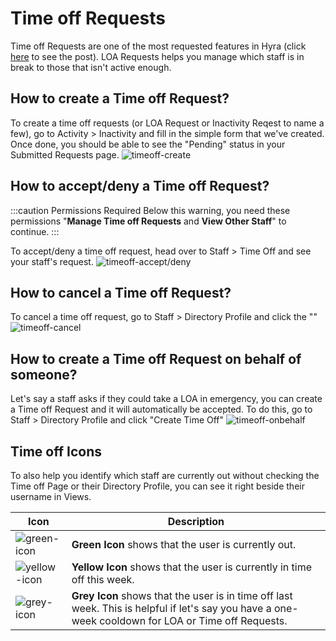 # Time off Requests
Time off Requests are one of the most requested features in Hyra (click [here](https://feedback.hyra.io/feature-requests/p/inactivity-requests) to see the post). LOA Requests helps you manage which staff is in break to those that isn't active enough.

## How to create a Time off Request?
To create a time off requests (or LOA Request or Inactivity Reqest to name a few), go to Activity > Inactivity and fill in the simple form that we've created. Once done, you should be able to see the "Pending" status in your Submitted Requests page.
![timeoff-create](/img/timeoff-staff.gif)

## How to accept/deny a Time off Request?
:::caution Permissions Required
  Below this warning, you need these permissions "**Manage Time off Requests** and **View Other Staff**" to continue.
:::
  
To accept/deny a time off request, head over to Staff > Time Off and see your staff's request.
![timeoff-accept/deny](/img/timeoff-staffadmin.gif)
  
## How to cancel a Time off Request?
To cancel a time off request, go to Staff > Directory Profile and click the ""
![timeoff-cancel](/img/timeoff-cancel.gif)

## How to create a Time off Request on behalf of someone?
Let's say a staff asks if they could take a LOA in emergency, you can create a Time off Request and it will automatically be accepted. To do this, go to Staff > Directory Profile and click "Create Time Off"
![timeoff-onbehalf](/img/timeoff-onbehalf.gif)

## Time off Icons
To also help you identify which staff are currently out without checking the Time off Page or their Directory Profile, you can see it right beside their username in Views.

| Icon | Description |
| -- | -- |
| ![green-icon](/img/loa-green.png) | **Green Icon** shows that the user is currently out. |
| ![yellow-icon](/img/loa-yellow.png) | **Yellow Icon** shows that the user is currently in time off this week. |
| ![grey-icon](/img/loa-grey.png) | **Grey Icon** shows that the user is in time off last week. This is helpful if let's say you have a one-week cooldown for LOA or Time off Requests. |
